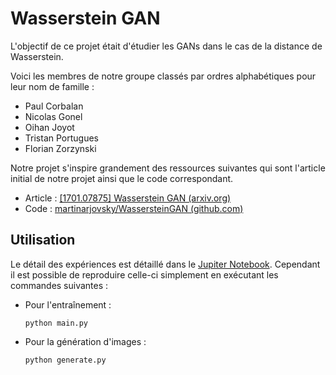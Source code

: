 # Wasserstein GAN
L'objectif de ce projet était d'étudier les GANs dans le cas de la distance de Wasserstein.

Voici les membres de notre groupe classés par ordres alphabétiques pour leur nom de famille :
- Paul Corbalan
- Nicolas Gonel
- Oihan Joyot
- Tristan Portugues
- Florian Zorzynski

Notre projet s'inspire grandement des ressources suivantes qui sont l'article initial de notre projet ainsi que le code correspondant.
- Article : [[1701.07875] Wasserstein GAN (arxiv.org)](https://arxiv.org/abs/1701.07875)
- Code : [martinarjovsky/WassersteinGAN (github.com)](https://github.com/martinarjovsky/WassersteinGAN)


## Utilisation
Le détail des expériences est détaillé dans le [Jupiter Notebook](./notebook.ipynb). Cependant il est possible de reproduire celle-ci simplement en exécutant les commandes suivantes :
- Pour l'entraînement :
    ```shell
    python main.py
    ```
- Pour la génération d'images :
    ```shell
    python generate.py
    ```
